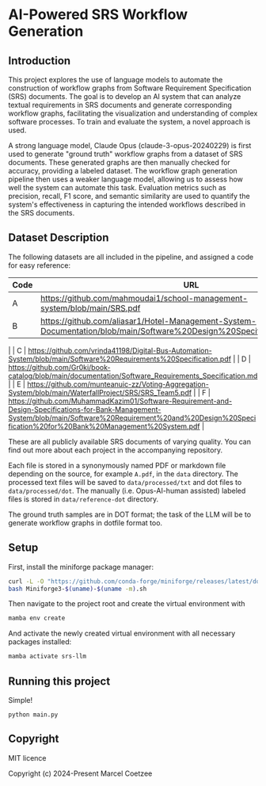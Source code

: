 # AI-Powered SRS Workflow Generation

## Introduction

This project explores the use of language models to automate the construction of workflow graphs from
Software Requirement Specification (SRS) documents. The goal is to develop an AI system that can analyze textual
requirements in SRS documents and generate corresponding workflow graphs, facilitating the visualization and
understanding of complex software processes. To train and evaluate the system, a novel approach is used.

A strong language model, Claude Opus (claude-3-opus-20240229) is first used to generate "ground truth" workflow graphs
from a dataset of SRS documents. These generated graphs are then manually checked for accuracy, providing a labeled
dataset. The workflow graph generation pipeline then uses a weaker language model, allowing us to assess how
well the system can automate this task. Evaluation metrics such as
precision, recall, F1 score, and semantic similarity are used to quantify the system's effectiveness in capturing the
intended workflows described in the SRS documents.

## Dataset Description

The following datasets are all included in the pipeline, and assigned a code for easy reference:

| Code | URL                                                                                                                                                                                                                 |
|------|---------------------------------------------------------------------------------------------------------------------------------------------------------------------------------------------------------------------|
| A    | https://github.com/mahmoudai1/school-management-system/blob/main/SRS.pdf                                                                                                                                            |
| B    | https://github.com/aliasar1/Hotel-Management-System-Documentation/blob/main/Software%20Design%20Specification%20(HMS).pdf                                                                                           |
|
| C    | https://github.com/vrinda41198/Digital-Bus-Automation-System/blob/main/Software%20Requirements%20Specification.pdf                                                                                                  |
| D    | https://github.com/Gr0ki/book-catalog/blob/main/documentation/Software_Requirements_Specification.md                                                                                                                |
| E    | https://github.com/munteanuic-zz/Voting-Aggregation-System/blob/main/WaterfallProject/SRS/SRS_Team5.pdf                                                                                                             |
| F    | https://github.com/MuhammadKazim01/Software-Requirement-and-Design-Specifications-for-Bank-Management-System/blob/main/Software%20Requirement%20and%20Design%20Specification%20for%20Bank%20Management%20System.pdf |

These are all publicly available SRS documents of varying quality. You can find out more about each project in the
accompanying repository.

Each file is stored in a synonymously named PDF or markdown file depending on the source, for example `A.pdf`, in
the `data` directory.
The processed text files will be saved to `data/processed/txt` and dot files to `data/processed/dot`. The manually (i.e.
Opus-AI-human assisted) labeled files is stored in `data/reference-dot` directory.

The ground truth samples are in DOT format; the task of the LLM will be to generate workflow graphs in dotfile format
too.

## Setup

First, install the miniforge package manager:

```bash
curl -L -O "https://github.com/conda-forge/miniforge/releases/latest/download/Miniforge3-$(uname)-$(uname -m).sh"
bash Miniforge3-$(uname)-$(uname -m).sh
```

Then navigate to the project root and create the virtual environment with

```bash
mamba env create
```

And activate the newly created virtual environment with all necessary packages installed:

```bash
mamba activate srs-llm
```

## Running this project

Simple!

```
python main.py
```

## Copyright

MIT licence

Copyright (c) 2024-Present Marcel Coetzee
